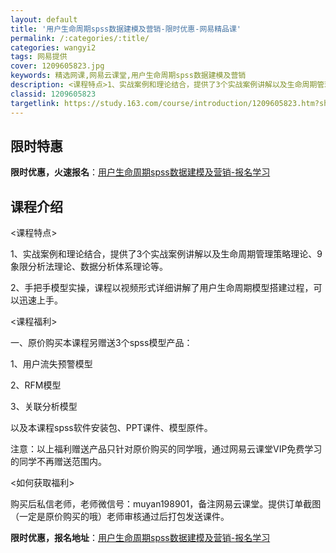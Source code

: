 ```yaml
---
layout: default
title: '用户生命周期spss数据建模及营销-限时优惠-网易精品课'
permalink: /:categories/:title/
categories: wangyi2
tags: 网易提供
cover: 1209605823.jpg
keywords: 精选网课,网易云课堂,用户生命周期spss数据建模及营销
description: <课程特点>1、实战案例和理论结合，提供了3个实战案例讲解以及生命周期管理策略理论、9象限分析法理论、数据分析体系理论等
classid: 1209605823
targetlink: https://study.163.com/course/introduction/1209605823.htm?share=1&shareId=1025206652&utm_campaign=share&utm_medium=iphoneShare&utm_source=&utm_u=1025206652
---
```


## 限时特惠

**限时优惠，火速报名**：[用户生命周期spss数据建模及营销-报名学习](https://study.163.com/course/introduction/1209605823.htm?share=1&shareId=1025206652&utm_campaign=share&utm_medium=iphoneShare&utm_source=&utm_u=1025206652)

## 课程介绍

<课程特点>

1、实战案例和理论结合，提供了3个实战案例讲解以及生命周期管理策略理论、9象限分析法理论、数据分析体系理论等。

2、手把手模型实操，课程以视频形式详细讲解了用户生命周期模型搭建过程，可以迅速上手。



<课程福利>

一、原价购买本课程另赠送3个spss模型产品：

1、用户流失预警模型

2、RFM模型

3、关联分析模型

以及本课程spss软件安装包、PPT课件、模型原件。



注意：以上福利赠送产品只针对原价购买的同学哦，通过网易云课堂VIP免费学习的同学不再赠送范围内。



<如何获取福利>

购买后私信老师，老师微信号：muyan198901，备注网易云课堂。提供订单截图（一定是原价购买的哦）老师审核通过后打包发送课件。

**限时优惠，报名地址**：[用户生命周期spss数据建模及营销-报名学习](https://study.163.com/course/introduction/1209605823.htm?share=1&shareId=1025206652&utm_campaign=share&utm_medium=iphoneShare&utm_source=&utm_u=1025206652)

